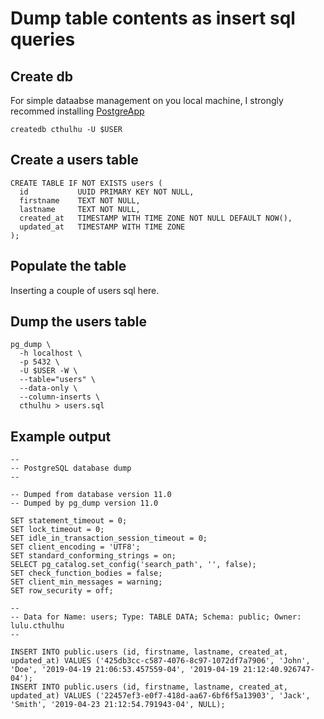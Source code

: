 # Dump table contents as insert sql queries

## Create db

For simple dataabse management on you local machine, I strongly recommed installing [PostgreApp](https://postgresapp.com/)

```
createdb cthulhu -U $USER
```

## Create a users table

```
CREATE TABLE IF NOT EXISTS users (
  id           UUID PRIMARY KEY NOT NULL,
  firstname    TEXT NOT NULL,
  lastname     TEXT NOT NULL,
  created_at   TIMESTAMP WITH TIME ZONE NOT NULL DEFAULT NOW(),
  updated_at   TIMESTAMP WITH TIME ZONE
);
```

## Populate the table

Inserting a couple of users sql here.

## Dump the users table

```
pg_dump \
  -h localhost \
  -p 5432 \
  -U $USER -W \
  --table="users" \
  --data-only \
  --column-inserts \
  cthulhu > users.sql
```

## Example output

```
--
-- PostgreSQL database dump
--

-- Dumped from database version 11.0
-- Dumped by pg_dump version 11.0

SET statement_timeout = 0;
SET lock_timeout = 0;
SET idle_in_transaction_session_timeout = 0;
SET client_encoding = 'UTF8';
SET standard_conforming_strings = on;
SELECT pg_catalog.set_config('search_path', '', false);
SET check_function_bodies = false;
SET client_min_messages = warning;
SET row_security = off;

--
-- Data for Name: users; Type: TABLE DATA; Schema: public; Owner: lulu.cthulhu
--

INSERT INTO public.users (id, firstname, lastname, created_at, updated_at) VALUES ('425db3cc-c587-4076-8c97-1072df7a7906', 'John', 'Doe', '2019-04-19 21:06:53.457559-04', '2019-04-19 21:12:40.926747-04');
INSERT INTO public.users (id, firstname, lastname, created_at, updated_at) VALUES ('22457ef3-e0f7-418d-aa67-6bf6f5a13903', 'Jack', 'Smith', '2019-04-23 21:12:54.791943-04', NULL);
```
